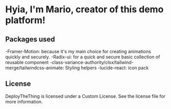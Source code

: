 # Hyia, I'm Mario, creator of this demo platform!

## Packages used

-Framer-Motion: because it's my main choice for creating animations quickly and securely.
-Radix-ui: for a quick and secure basic collection of reusable component
-class-variance-authority/clsx/tailwind-merge/tailwindcss-animate: Styling helpers
-lucide-react: icon pack

## License

DeployTheThing is licensed under a Custom License. See the license file for more information.
